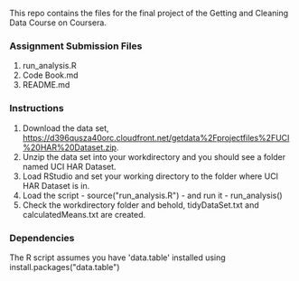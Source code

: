 This repo contains the files for the final project of the Getting and Cleaning Data Course on Coursera.

### Assignment Submission Files
1. run_analysis.R
2. Code Book.md
3. README.md

### Instructions
1. Download the data set, https://d396qusza40orc.cloudfront.net/getdata%2Fprojectfiles%2FUCI%20HAR%20Dataset.zip.
2. Unzip the data set into your workdirectory and you should see a folder named UCI HAR Dataset.
3. Load RStudio and set your working directory to the folder where UCI HAR Dataset is in.
4. Load the script - source("run_analysis.R") - and run it - run_analysis()
6. Check the workdirectory folder and behold, tidyDataSet.txt and calculatedMeans.txt are created.

### Dependencies
The R script assumes you have 'data.table' installed using install.packages("data.table")